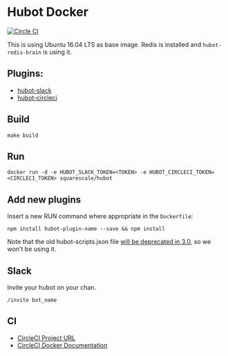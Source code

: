 # Hubot Docker

[![Circle CI](https://circleci.com/gh/squarescale/hubot-docker.svg?style=shield)](https://circleci.com/gh/squarescale/hubot-docker)

This is using Ubuntu 16.04 LTS as base image.
Redis is installed and `hubot-redis-brain` is using it.

## Plugins:

- [hubot-slack](https://github.com/slackhq/hubot-slack)
- [hubot-circleci](https://github.com/hubot-scripts/hubot-circleci)

## Build

`make build`

## Run

```shell
docker run -d -e HUBOT_SLACK_TOKEN=<TOKEN> -e HUBOT_CIRCLECI_TOKEN=<CIRCLECI_TOKEN> squarescale/hubot
```

## Add new plugins

Insert a new RUN command where appropriate in the `Dockerfile`:

```shell
npm install hubot-plugin-name --save && npm install
```

Note that the old hubot-scripts.json file [will be deprecated in 3.0](https://github.com/github/hubot-scripts/issues/1113), so we won't be using it.

## Slack

Invite your hubot on your chan.

```
/invite bot_name
```

## CI

* [CircleCI Project URL](https://circleci.com/gh/squarescale/hubot-docker/)
* [CircleCI Docker Documentation](https://circleci.com/docs/docker/)
